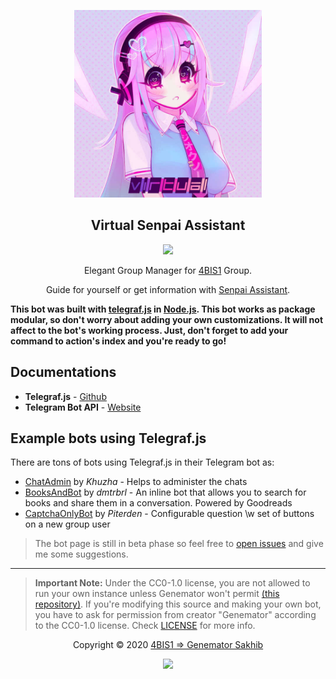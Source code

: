 <p align="center"><a href="http://t.me/senpai_chanbot" target="_blank"><img height="300" width="300" src="./assets/logo.jpg"/></a></p>

<h2 align="center">Virtual Senpai Assistant</h2>

<p align="center"><a href="https://t.me/senpai_chanbot"><img src="https://img.shields.io/static/v1.svg?style=flat-square&label=heroku&message=deployed&logoColor=eceff4&logo=github&colorA=5412b8&colorB=cd11d4"/></a></p>

<p align="center"> Elegant Group Manager for <a href="http://4bis1.chisel.uz" target="_blank">4BIS1</a> Group.</p>

<p align="center">Guide for yourself or get information with <a href="https://t.me/senpai_chanbot" target="_blank">Senpai Assistant</a>.</p>

**This bot was built with [telegraf.js](https://github.com/telegraf/telegraf) in
[Node.js](https://nodejs.org/en/). This bot works as package modular, so don't
worry about adding your own customizations. It will not affect to the bot's
working process. Just, don't forget to add your command to action's index and
you're ready to go!**

## Documentations

-   **Telegraf.js** - [Github](https://github.com/telegraf/telegraf)
-   **Telegram Bot API** - [Website](https://core.telegram.org/bots/api)

## Example bots using Telegraf.js

There are tons of bots using Telegraf.js in their Telegram bot as:

-   [ChatAdmin](https://github.com/Khuzha/chatAdmin) by _Khuzha_ - Helps to
    administer the chats
-   [BooksAndBot](https://github.com/dmtrbrl/BooksAndBot) by _dmtrbrl_ - An
    inline bot that allows you to search for books and share them in a
    conversation. Powered by Goodreads
-   [CaptchaOnlyBot](https://github.com/Piterden/captcha_only_bot) by
    _Piterden_ - Configurable question \w set of buttons on a new group user

> The bot page is still in beta phase so feel free to
> [open issues](https://github.com/4bis1/senpai/issues/new) and give me some
> suggestions.

---

> **Important Note:** Under the CC0-1.0 license, you are not allowed to run your
> own instance unless Genemator won't permit
> [(this repository)](https://github.com/4bis1/senpai). If you're modifying this
> source and making your own bot, you have to ask for permission from creator
> "Genemator" according to the CC0-1.0 license. Check [LICENSE](license) for
> more info.

<p align="center">Copyright &copy; 2020 <a href="http://4bis1.chisel.uz" target="_blank">4BIS1 => Genemator Sakhib</a></p>

<p align="center"><a href="https://github.com/4bis1/senpai/blob/master/license"><img src="https://img.shields.io/static/v1.svg?style=flat-square&label=License&message=CC0-1.0&logoColor=eceff4&logo=github&colorA=5412b8&colorB=cd11d4"/></a></p>
